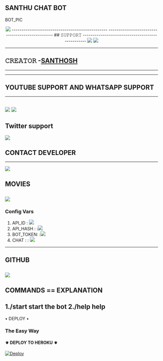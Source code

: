 ## SANTHU CHAT BOT

BOT_PIC 
<p align="center">
  <img src="https://te.legra.ph/file/965b2df3eeaf45cc5a291.jpg"</p>
-------------------------------------------------
-------------------------------------------------
## 𝚂𝚄𝙿𝙿𝙾𝚁𝚃 
-------------------------------------------------                          
<a href="https://t.me/santhuvc"><img src="https://img.shields.io/badge/Join-SUPPORT%20GROUP-green.svg?logo=Telegram"></a> <a href="https://t.me/santhuvc"><img src="https://img.shields.io/badge/Join-SUPPORT%20CHANNEL-blue.svg?logo=Telegram"></a>

-------------------------------------------------

## 𝙲𝚁𝙴𝙰𝚃𝙾𝚁 -[SANTHOSH](https://t.me/santhuvc)
-------------------------------------------------
-------------------------------------------------
## YOUTUBE SUPPORT AND WHATSAPP SUPPORT
-------------------------------------------------
<a href="https://youtube.com/channel/UC7QMr8IDR65vciXrwx4XLiQ"><img src="https://img.shields.io/badge/Click-YOUTUBE%20CHANNEL-red.svg?logo=Youtube"></a> 
<a href="https://chat.whatsapp.com/K6Qj5xICtx87TaTZPo4tgU"><img src="https://img.shields.io/badge/Join-WHATSAPP%20CHANNEL-green.svg?logo=Whatsapp"></a>
------------------------------------------------------------------------------------------------------------------------------------------
## Twitter support

 <a href="https://mobile.twitter.com/SanthoshPodili"><img src="https://img.shields.io/badge/Click-SANTHOSH%20TWITTER-pink.svg?logo=Twitter"></a>

## CONTACT DEVELOPER
------------------------------------------------------------------------------------------------------------------------------------------
<a href="https://t.me/santhumusicbot"><img src="https://img.shields.io/badge/Click-CONTACT%20SUPPORT-yellow.svg?logo=Telegram"></a>
## MOVIES
<a href="https://ww3.7movierulz.pe/"><img src="https://img.shields.io/badge/Click-MOVIES%20WEBSITE-orange.svg?logo=Telivision"></a>
------------------------------------------------------------------------------------------------------------------------------------------
### Config Vars
1. API_ID : <a href="https://my.telegram.org"><img src="https://img.shields.io/badge/Click-API%20ID-bluepink.svg?logo=Myteleorg"></a>
2. API_HASH : :<a href="https://my.telegram.org"><img src="https://img.shields.io/badge/Click-API%20HASH-yellowred.svg?logo=Myteleorg"></a>
3. BOT_TOKEN: :<a href="https://t.me/BotFather"><img src="https://img.shields.io/badge/Click-BOT%20FATHER-yellow.svg?logo=Botfather"></a>
5. CHAT : : <a href="https://t.me/MissRose_bot"><img src="https://img.shields.io/badge/Click-CHAT%20ID-sprinkle.svg?logo=Telegram"></a>
-------------------------------------------------------------------------------------------------------------------------------------------  
## GITHUB
<a href="https://github.com/Santhoshpodilibot/santhosh-podili"><img src="https://img.shields.io/badge/Click-DEV%20GITHUB-orange.svg?logo=Github"></a>
-------------------------------------------------------------------------------------------------------------------------------------------
COMMANDS                                        ==     EXPLANATION
-------------------------------------------------------------------------------------------------------------------------------------------
1./start                                              start the bot
2./help                                                   help
-------------------------------------------------------------------------------------------------------------------------------------------
  <summary> • DEPLOY • </summary>

### The Easy Way

<h4>⚜️ DEPLOY TO HEROKU ⚜️</h4>

[![Deploy](https://www.herokucdn.com/deploy/button.svg)](https://heroku.com/deploy?template=https://github.com/SANTHOSHPODILIGITHHUB/SANTHOSHPODILI.git)


